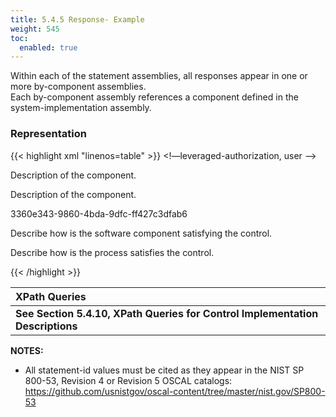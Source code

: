 ```yaml
---
title: 5.4.5 Response- Example
weight: 545
toc:
  enabled: true
---
```



Within each of the statement assemblies, all responses appear in one or more by-component assemblies. 
<br>
Each by-component assembly references a component defined in the system-implementation assembly. 

### **Representation**

{{< highlight xml "linenos=table" >}}
<system-implementation>
    <!—leveraged-authorization, user -->
    <component uuid="uuid-value" type="software">
        <title>Component Title</title>
        <description>
        <p>Description of the component.</p>
        </description>
        <status state="operational"/>
    </component>
    <component uuid="uuid-value" type="process">
        <title>Process Title</title>
        <description>
        <p>Description of the component.</p>
        </description>
        <status state="operational"/>
        <responsible-role role-id="admin-unix">
        <party-uuid>3360e343-9860-4bda-9dfc-ff427c3dfab6</party-uuid>
        </responsible-role>
    </component>
</system-implementation>

<control-implementation>
    <!-- cut -->
    <implemented-requirement uuid="uuid-value" control-id="ac-2">
        <statement uuid="uuid-value" statement-id="ac-2_smt.a">
        <by-component uuid="uuid-value" component-uuid="uuid-of-software-component">
            <description>
                <p>Describe how is the software component satisfying the control.</p>
            </description>
        </by-component>
        <by-component uuid="uuid-value" component-uuid="uuid-of-process-component">
            <description>
                <p>Describe how is the process satisfies the control.</p>
            </description>
        </by-component>
        <!-- repeat by-component assembly for each component related to part a. -->
        </statement>
        <!-- repeat statement assembly for statement part (b, c, etc.) as needed. -->
</control-implementation>
<!-- back-matter -->
{{< /highlight >}}

|**XPath Queries**|
| :- |
|**See Section 5.4.10, XPath Queries for Control Implementation Descriptions**|

**NOTES:**

- All statement-id values must be cited as they appear in the NIST SP 800-53, Revision 4 or Revision 5 OSCAL catalogs:
  <https://github.com/usnistgov/oscal-content/tree/master/nist.gov/SP800-53> 